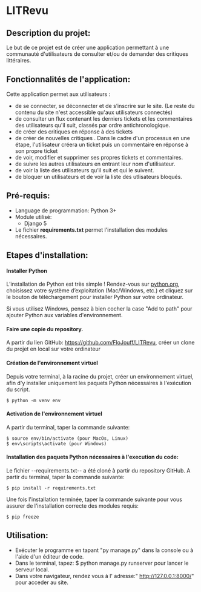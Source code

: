 # LITRevu

## Description du projet:
  Le but de ce projet est de créer une application permettant à une communauté d'utilisateurs de consulter et/ou de demander des critiques littéraires.
  
## Fonctionnalités de l'application:
  Cette application permet aux utilisateurs :
 - de se connecter, se déconnecter et de s’inscrire sur le site.
    (Le reste du contenu du site n'est accessible qu'aux utilisateurs connectés)
 - de consulter un flux contenant les derniers tickets et les commentaires des utilisateurs qu'il suit, classés par ordre antichronologique.
 - de créer des critiques en réponse à des tickets
 - de créer de nouvelles critiques . Dans le cadre d'un processus en une étape, l'utilisateur créera un ticket puis un commentaire en réponse à son propre ticket
 - de voir, modifier et supprimer ses propres tickets et commentaires.
 - de suivre les autres utilisateurs en entrant leur nom d'utilisateur.
 - de voir la liste des utilisateurs qu'il suit et qui le suivent.
 - de bloquer un utilisateurs et de voir la liste des utlisateurs bloqués.
    
## Pré-requis:
   - Language de programmation:
      Python 3+
   - Module utilisé:
      - Django 5
   - Le fichier **requirements.txt** permet l'installation des modules nécessaires.

## Etapes d'installation:

#### Installer Python

L’installation de Python est très simple ! Rendez-vous sur [python.org](https://www.python.org/downloads/), choisissez votre système d’exploitation (Mac/Windows, etc.) et cliquez sur le bouton de téléchargement pour installer Python sur votre ordinateur.

Si vous utilisez Windows, pensez à bien cocher la case "Add to path" pour ajouter Python aux variables d'environnement.

#### Faire une copie du repository.

A partir du lien GitHub: https://github.com/FloJouff/LITRevu, créer un clone du projet en local sur votre ordinateur

#### Création de l'environnement virtuel

Depuis votre terminal, à la racine du projet, créer un environnement virtuel, afin d'y installer uniquement les paquets Python nécessaires à l'exécution du script.

    $ python -m venv env

#### Activation de l'environnement virtuel

A partir du terminal, taper la commande suivante:

    $ source env/bin/activate (pour MacOs, Linux)
    $ env\scripts\activate (pour Windows)

#### Installation des paquets Python nécessaires à l'execution du code:

Le fichier --requirements.txt-- a été cloné à partir du repository GitHub.
A partir du terminal, taper la commande suivante:

    $ pip install -r requirements.txt

Une fois l'installation terminée, taper la commande suivante pour vous assurer de l'installation correcte des modules requis:

    $ pip freeze

## Utilisation:
   - Exécuter le programme en tapant "py manage.py" dans la console ou à l'aide d'un éditeur de code.
   - Dans le terminal, tapez: 
      $ python manage.py runserver 
      pour lancer le serveur local.
   - Dans votre navigateur, rendez vous à l' adresse:" http://127.0.0.1:8000/" pour acceder au site.
